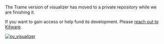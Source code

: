 The Trame version of visualizer has moved to a private repository while we are finishing it.

If you want to gain access or help fund its development. Please [reach out to Kitware](https://www.kitware.com/trame/).

[![pv_visualizer](/assets/images/examples/pv_visualizer.jpg)](https://github.com/Kitware/paraview-visualizer)